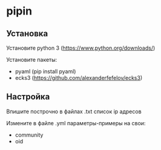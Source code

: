 # pipin

## Установка

Установите python 3 (https://www.python.org/downloads/)

Установите пакеты:

+ pyaml (pip install pyaml)
+ ecks3 (https://github.com/alexanderfefelov/ecks3)

## Настройка

Впишите построчно в файлах .txt список ip адресов

Измените в файле .yml параметры-примеры на свои:

+ community
+ oid
